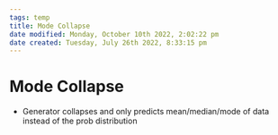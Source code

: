 ```yaml
---
tags: temp
title: Mode Collapse
date modified: Monday, October 10th 2022, 2:02:22 pm
date created: Tuesday, July 26th 2022, 8:33:15 pm
---
```


# Mode Collapse
- Generator collapses and only predicts mean/median/mode of data instead of the prob distribution

